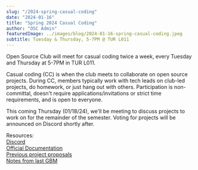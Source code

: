 ```yaml
---
slug: "/2024-spring-casual-coding"
date: "2024-01-16"
title: "Spring 2024 Casual Coding"
author: "OSC Admin"
featuredImage: ../images/blog/2024-01-16-spring-casual-coding.jpeg
subtitle: Tuesday & Thursday, 5-7PM @ TUR L011
---
```

Open Source Club will meet for casual coding twice a week, every Tuesday and Thursday at 5-7PM in TUR L011.

Casual coding (CC) is when the club meets to collaborate on open source projects. During CC, members typically work with tech leads on club-led projects, do homework, or just hang out with others. Participation is non-committal, doesn't require applications/invitations or strict time requirements, and is open to everyone.

This coming Thursday (01/18/24), we'll be meeting to discuss projects to work on for the remainder of the semester. Voting for projects will be announced on Discord shortly after.

Resources:<br />
<a href="https://discord.gg/Gsxej6u">Discord</a><br />
<a href="https://docs.ufosc.org/">Official Documentation</a><br />
<a href="https://docs.ufosc.org/docs/club/2022-2023/spring-project-proposals">Previous project proposals</a><br />
<a href="https://docs.ufosc.org/docs/club/2023-2024/spring-gbm-01-16-2024">Notes from last GBM</a>
